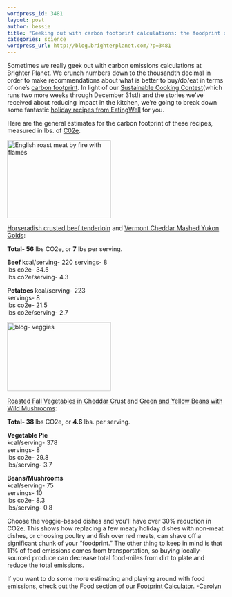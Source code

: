 ```yaml
--- 
wordpress_id: 3481
layout: post
author: bessie
title: "Geeking out with carbon footprint calculations: the foodprint of EatingWell holiday recipes "
categories: science
wordpress_url: http://blog.brighterplanet.com/?p=3481
---
```

Sometimes we really geek out with carbon emissions calculations at Brighter Planet.  We crunch numbers down to the thousandth decimal in order to make recommendations about what is better to buy/do/eat in terms of one’s [carbon footprint](http://brighterplanet.com/entries/8-carbon_footprint/). In light of our [Sustainable Cooking Contest](http://blog.brighterplanet.com/sustainable-cooking/tips-to-choose-from/)(which runs two more weeks through December 31st!) and the stories we've received about reducing impact in the kitchen, we’re going to break down some fantastic [holiday recipes from EatingWell](http://www.eatingwell.com/recipes_menus/collections/holiday_collection_1) for you.  

Here are the general estimates for the carbon footprint of these recipes, measured in lbs. of [C02e](http://brighterplanet.com/entries/7-units_and_measures).  

 <img src="http://farm3.static.flickr.com/2532/4190041803_7a1215ac56_m.jpg" width="240" height="180" alt="English roast meat by fire with flames" /></a> 


<a href="http://www.eatingwell.com/recipes/horseradish_beef.html">Horseradish crusted beef tenderloin</a> and <a href="http://www.eatingwell.com/recipes/vt_cheddar_potatoes.html">Vermont Cheddar Mashed Yukon Golds</a>: 
 
 <strong>Total- 56</strong> lbs CO2e, or <strong>7</strong> lbs per serving.              	  	    

<strong>Beef    </strong> 
kcal/serving- 220
servings- 8	         
lbs co2e- 34.5	    
lbs co2e/serving- 4.3

<strong>Potatoes	              </strong>
kcal/serving- 223	            
servings- 8	         
lbs co2e- 21.5	        
lbs co2e/serving- 2.7
    
 <img src="http://farm3.static.flickr.com/2700/4190801806_de5d016a4e_m.jpg" width="240" height="159" alt="blog- veggies" /></a> 

<a href="http://www.eatingwell.com/recipes/cheddar_vegetable_tart.html">Roasted Fall Vegetables in Cheddar Crust</a> and <a href="http://www.eatingwell.com/recipes/green_beans_mushrooms.html">Green and Yellow Beans with Wild Mushrooms</a>: 
       
<strong>Total- 38 </strong> lbs CO2e, or <strong>4.6</strong> lbs. per serving.	
	 
<strong>Vegetable Pie</strong>	         
kcal/serving- 378	                 
servings- 8	         
lbs co2e- 29.8	  
lbs/serving- 3.7

<strong>Beans/Mushrooms</strong>	  
kcal/serving- 75	                
servings- 10	         
lbs co2e- 8.3	  
lbs/serving- 0.8

Choose the veggie-based dishes and you'll have over 30% reduction in CO2e.  This shows how replacing a few meaty holiday dishes with non-meat dishes, or choosing poultry and fish over red meats, can shave off a significant chunk of your “foodprint.”  The other thing to keep in mind is that 11% of food emissions comes from transportation, so buying locally-sourced produce can decrease total food-miles from dirt to plate and reduce the total emissions.

If you want to do some more estimating and playing around with food emissions, check out the Food section of our <a href="http://brighterplanet.com/users/me/footprint/components/food">Footprint Calculator</a>. 
-<a href="http://brighterplanet.com/users/Carolyn">Carolyn</a>
